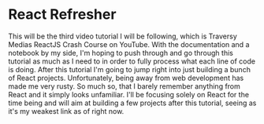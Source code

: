 # React Refresher

This will be the third video tutorial I will be following, which is Traversy Medias ReactJS Crash Course on YouTube. With the documentation and a notebook by my side, I'm hoping to push through and go through this tutorial as much as I need to in order to fully process what each line of code is doing. After this tutorial I'm going to jump right into just building a bunch of React projects. Unfortunately, being away from web development has made me very rusty. So much so, that I barely remember anything from React and it simply looks unfamiliar. I'll be focusing solely on React for the time being and will aim at building a few projects after this tutorial, seeing as it's my weakest link as of right now.